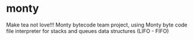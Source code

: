 # monty
Make tea not love!!! Monty bytecode team project, using Monty byte code file interpreter for stacks and queues data structures (LIFO - FIFO)
